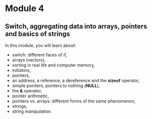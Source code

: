 # Module 4

## Switch, aggregating data into arrays, pointers and basics of strings

In this module, you will learn about:

* switch: different faces of if,
* arrays (vectors),
* sorting in real life and computer memory,
* initiators,
* pointers,
* an address, a reference, a dereference and the **sizeof** operator,
* simple pointers, pointers to nothing (**NULL**),
* the **&** operator,
* pointer arithmetic,
* pointers vs. arrays: different forms of the same phenomenon,
* strings,
* string manipulation.  
